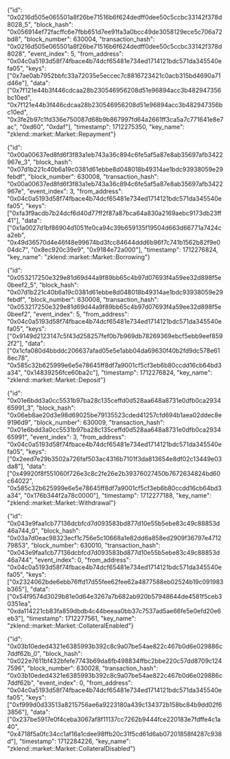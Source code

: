 {"id": "0x0216d505e065501a8f26be71516b6f624dedff0dee50c5ccbc33142f378d8028_5", "block_hash": "0x056914ef72facffc6e7fbb651d7ee91fa3a0bcc49de3058129ece5c706a72bd8", "block_number": 630004, "transaction_hash": "0x0216d505e065501a8f26be71516b6f624dedff0dee50c5ccbc33142f378d8028", "event_index": 5, "from_address": "0x04c0a5193d58f74fbace4b74dcf65481e734ed1714121bdc571da345540efa05", "keys": ["0x7ae0ab7952bbfc33a72035e5eccec7c8816723421c0acb315bd4690a71d46e"], "data": ["0x7f121e44b3f446cdcaa28b230546956208d51e96894acc3b482947356bc10ed", "0x7f121e44b3f446cdcaa28b230546956208d51e96894acc3b482947356bc10ed", "0x3fe2b97c1fd336e750087d68b9b867997fd64a2661ff3ca5a7c771641e8e7ac", "0xd60", "0xdaf"], "timestamp": 1712275350, "key_name": "zklend::market::Market::Repayment"}

{"id": "0x00a00637ed8fd6f3f83a1eb743a36c894c6fe5af5a87e8ab35697afb3422967e_3", "block_hash": "0x07d1b221c40b6a19c0381d61ebbe8d048018b49314ae1bdc93938059e29febdf", "block_number": 630008, "transaction_hash": "0x00a00637ed8fd6f3f83a1eb743a36c894c6fe5af5a87e8ab35697afb3422967e", "event_index": 3, "from_address": "0x04c0a5193d58f74fbace4b74dcf65481e734ed1714121bdc571da345540efa05", "keys": ["0xfa3f9acdb7b24dcf6d40d77ff2f87a87bca64a830a2169aebc9173db23ff41"], "data": ["0x1a0027d1bf86904d1051fe0ca94c39b659135f19504d663d66771a7424ca2eb", "0x49d36570d4e46f48e99674bd3fcc84644ddd6b96f7c741b1562b82f9e004dc7", "0x8ec920c39e9", "0x9184e72a000"], "timestamp": 1712276824, "key_name": "zklend::market::Market::Borrowing"}

{"id": "0x053217250e329e81d69d44a9f89bb65c4b97d07693f4a59ee32d898f5e0beef2_5", "block_hash": "0x07d1b221c40b6a19c0381d61ebbe8d048018b49314ae1bdc93938059e29febdf", "block_number": 630008, "transaction_hash": "0x053217250e329e81d69d44a9f89bb65c4b97d07693f4a59ee32d898f5e0beef2", "event_index": 5, "from_address": "0x04c0a5193d58f74fbace4b74dcf65481e734ed1714121bdc571da345540efa05", "keys": ["0x9149d2123147c5f43d258257fef0b7b969db78269369ebcf5ebb9eef8592f2"], "data": ["0x1cfa080d4bbddc206637afad05e5e1abb04da69630f40b2fd9dc578e618ec78", "0x585c32b625999e6e5e78645ff8df7a9001cf5cf3eb6b80ccdd16cb64bd3a34", "0x14839256fce60ba2c"], "timestamp": 1712276824, "key_name": "zklend::market::Market::Deposit"}

{"id": "0x01e6bdd3a0cc5531b97ba28c135ceffd0d528aa648a8731e0dfb0ca293465991_3", "block_hash": "0x06eb8ae20d3e98d69025be79135523cded41257cfd694b1aea02ddec8e9196d9", "block_number": 630009, "transaction_hash": "0x01e6bdd3a0cc5531b97ba28c135ceffd0d528aa648a8731e0dfb0ca293465991", "event_index": 3, "from_address": "0x04c0a5193d58f74fbace4b74dcf65481e734ed1714121bdc571da345540efa05", "keys": ["0x2eed7e29b3502a726faf503ac4316b7101f3da813654e8df02c13449e03da8"], "data": ["0x49920f8f551060f726e3c8c2fe26e2b39376027450b7672634824bd60c64022", "0x585c32b625999e6e5e78645ff8df7a9001cf5cf3eb6b80ccdd16cb64bd3a34", "0x176b344f2a78c0000"], "timestamp": 1712277188, "key_name": "zklend::market::Market::Withdrawal"}

{"id": "0x043e9faa1cb77136dcbfcd7d093583bd877d10e55b5ebe83c49c88853d46a744_0", "block_hash": "0x03a7d0eac98323ecf1c756e5c10668a1e82dd6a858ed2909f36797e471279853", "block_number": 630010, "transaction_hash": "0x043e9faa1cb77136dcbfcd7d093583bd877d10e55b5ebe83c49c88853d46a744", "event_index": 0, "from_address": "0x04c0a5193d58f74fbace4b74dcf65481e734ed1714121bdc571da345540efa05", "keys": ["0x2324062bde6ebb76ffd17d55fee62fee62a4877588eb02524b19c091983b365"], "data": ["0x54f9574d3029b81e0d64e3267a7b682ab920b57948644de4581f5ceb30351ea", "0xda114221cb83fa859dbdb4c44beeaa0bb37c7537ad5ae66fe5e0efd20e6eb3"], "timestamp": 1712277561, "key_name": "zklend::market::Market::CollateralEnabled"}

{"id": "0x03b10eded4321e6385993b392c8c9a07be54ae822c467b0d6e029886c7ddf62b_0", "block_hash": "0x022e7611bf432bfefe7743b69da8fb498834ffbc2bbe220c57dd8709c1247596", "block_number": 630028, "transaction_hash": "0x03b10eded4321e6385993b392c8c9a07be54ae822c467b0d6e029886c7ddf62b", "event_index": 0, "from_address": "0x04c0a5193d58f74fbace4b74dcf65481e734ed1714121bdc571da345540efa05", "keys": ["0xf999d0d33513a8215756ae6a9223180a439c134372b158bc84b9dd02f63856"], "data": ["0x237be5917e0f4ceba3067af8f11137cc7262b9444fce220183e7fdffe4c1a40", "0x4718f5a0fc34cc1af16a1cdee98ffb20c31f5cd61d6ab07201858f4287c938d"], "timestamp": 1712284226, "key_name": "zklend::market::Market::CollateralDisabled"}